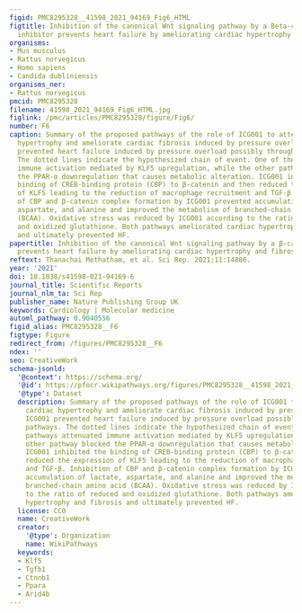 ```yaml
---
figid: PMC8295328__41598_2021_94169_Fig6_HTML
figtitle: Inhibition of the canonical Wnt signaling pathway by a Beta-catenin/CBP
  inhibitor prevents heart failure by ameliorating cardiac hypertrophy and fibrosis
organisms:
- Mus musculus
- Rattus norvegicus
- Homo sapiens
- Candida dubliniensis
organisms_ner:
- Rattus norvegicus
pmcid: PMC8295328
filename: 41598_2021_94169_Fig6_HTML.jpg
figlink: /pmc/articles/PMC8295328/figure/Fig6/
number: F6
caption: Summary of the proposed pathways of the role of ICG001 to attenuate cardiac
  hypertrophy and ameliorate cardiac fibrosis induced by pressure overload. ICG001
  prevented heart failure induced by pressure overload possibly through two pathways.
  The dotted lines indicate the hypothesized chain of event. One of the pathways attenuated
  immune activation mediated by KLF5 upregulation, while the other pathway blocked
  the PPAR-α downregulation that causes metabolic alteration. ICG001 inhibited the
  binding of CREB-binding protein (CBP) to β-catenin and then reduced the expression
  of KLF5 leading to the reduction of macrophage recruitment and TGF-β. Inhibition
  of CBP and β-catenin complex formation by ICG001 prevented accumulation of lactate,
  aspartate, and alanine and improved the metabolism of branched-chain amino acid
  (BCAA). Oxidative stress was reduced by ICG001 according to the ratio of reduced
  and oxidized glutathione. Both pathways ameliorated cardiac hypertrophy and fibrosis
  and ultimately prevented HF.
papertitle: Inhibition of the canonical Wnt signaling pathway by a β-catenin/CBP inhibitor
  prevents heart failure by ameliorating cardiac hypertrophy and fibrosis.
reftext: Thanachai Methatham, et al. Sci Rep. 2021;11:14886.
year: '2021'
doi: 10.1038/s41598-021-94169-6
journal_title: Scientific Reports
journal_nlm_ta: Sci Rep
publisher_name: Nature Publishing Group UK
keywords: Cardiology | Molecular medicine
automl_pathway: 0.9040556
figid_alias: PMC8295328__F6
figtype: Figure
redirect_from: /figures/PMC8295328__F6
ndex: ''
seo: CreativeWork
schema-jsonld:
  '@context': https://schema.org/
  '@id': https://pfocr.wikipathways.org/figures/PMC8295328__41598_2021_94169_Fig6_HTML.html
  '@type': Dataset
  description: Summary of the proposed pathways of the role of ICG001 to attenuate
    cardiac hypertrophy and ameliorate cardiac fibrosis induced by pressure overload.
    ICG001 prevented heart failure induced by pressure overload possibly through two
    pathways. The dotted lines indicate the hypothesized chain of event. One of the
    pathways attenuated immune activation mediated by KLF5 upregulation, while the
    other pathway blocked the PPAR-α downregulation that causes metabolic alteration.
    ICG001 inhibited the binding of CREB-binding protein (CBP) to β-catenin and then
    reduced the expression of KLF5 leading to the reduction of macrophage recruitment
    and TGF-β. Inhibition of CBP and β-catenin complex formation by ICG001 prevented
    accumulation of lactate, aspartate, and alanine and improved the metabolism of
    branched-chain amino acid (BCAA). Oxidative stress was reduced by ICG001 according
    to the ratio of reduced and oxidized glutathione. Both pathways ameliorated cardiac
    hypertrophy and fibrosis and ultimately prevented HF.
  license: CC0
  name: CreativeWork
  creator:
    '@type': Organization
    name: WikiPathways
  keywords:
  - Klf5
  - Tgfb1
  - Ctnnb1
  - Ppara
  - Arid4b
---
```

